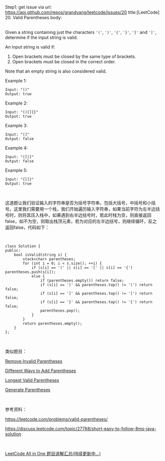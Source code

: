 Step1: get issue via url: https://api.github.com/repos/grandyang/leetcode/issues/20 
 title:[LeetCode] 20. Valid Parentheses 
 body:  
  

Given a string containing just the characters `'('`, `')'`, `'{'`, `'}'`, `'['` and `']'`, determine if the input string is valid.

An input string is valid if:

  1. Open brackets must be closed by the same type of brackets.
  2. Open brackets must be closed in the correct order.



Note that an empty string is also considered valid.

Example 1:
    
    
    Input: "()"
    Output: true
    

Example 2:
    
    
    Input: "()[]{}"
    Output: true
    

Example 3:
    
    
    Input: "(]"
    Output: false
    

Example 4:
    
    
    Input: "([)]"
    Output: false
    

Example 5:
    
    
    Input: "{[]}"
    Output: true

 

这道题让我们验证输入的字符串是否为括号字符串，包括大括号，中括号和小括号。这里我们需要用一个栈，我们开始遍历输入字符串，如果当前字符为左半边括号时，则将其压入栈中，如果遇到右半边括号时，若此时栈为空，则直接返回false，如不为空，则取出栈顶元素，若为对应的左半边括号，则继续循环，反之返回false，代码如下：

 
    
    
    class Solution {
    public:
        bool isValid(string s) {
            stack<char> parentheses;
            for (int i = 0; i < s.size(); ++i) {
                if (s[i] == '(' || s[i] == '[' || s[i] == '{') parentheses.push(s[i]);
                else {
                    if (parentheses.empty()) return false;
                    if (s[i] == ')' && parentheses.top() != '(') return false;
                    if (s[i] == ']' && parentheses.top() != '[') return false;
                    if (s[i] == '}' && parentheses.top() != '{') return false;
                    parentheses.pop();
                }
            }
            return parentheses.empty();
        }
    }; 

 

类似题目：

[Remove Invalid Parentheses](http://www.cnblogs.com/grandyang/p/4944875.html)

[Different Ways to Add Parentheses](http://www.cnblogs.com/grandyang/p/4682458.html)

[Longest Valid Parentheses](http://www.cnblogs.com/grandyang/p/4424731.html)

[Generate Parentheses](http://www.cnblogs.com/grandyang/p/4444160.html)

 

参考资料：

<https://leetcode.com/problems/valid-parentheses/>

<https://discuss.leetcode.com/topic/27768/short-easy-to-follow-8ms-java-solution>

 

[LeetCode All in One 题目讲解汇总(持续更新中...)](http://www.cnblogs.com/grandyang/p/4606334.html)
